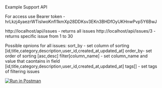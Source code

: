 Example Support API

For access use Bearer token - hrLkzj4yaezrWTisIwoKnfI1kmXp28DDKsv3EKn3BHDfOyUKHnwPvp5Y6BwJ 

http://localhost/api/issues - returns all issues
http://localhost/api/issues/3 - returns specific issue from 1 to 30 

Possible opnions for all issues:
sort_by - set column of sorting [id,title,category,description,user_id,created_at,updated_at]
order_by- set order of sorting [asc,desc]
filter[column_name] - set column_name and value that caontains in field [id,title,category,description,user_id,created_at,updated_at]
tags[] - set tags of filtering issues

[![Run in Postman](https://run.pstmn.io/button.svg)](https://god.gw.postman.com/run-collection/20879151-766066e4-7f97-4c15-b215-20d29faaa4aa?action=collection%2Ffork&collection-url=entityId%3D20879151-766066e4-7f97-4c15-b215-20d29faaa4aa%26entityType%3Dcollection%26workspaceId%3D90684aef-822b-4f2a-90c4-6d995817a93e)
